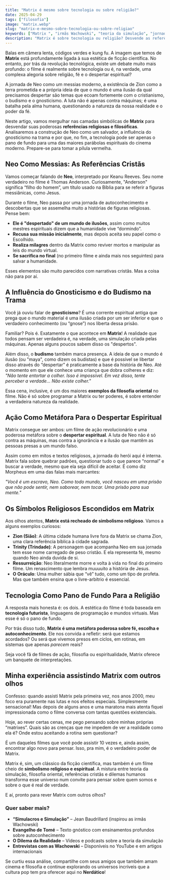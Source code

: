 ```yaml
---
title: "Matrix é mesmo sobre tecnologia ou sobre religião?"
date: 2025-04-29
tags: ["filosofia"]
image: "matrix.webp"
slug: "matrix-e-mesmo-sobre-tecnologia-ou-sobre-religiao"
keywords: ["Matrix ", "irmãs Wachowski", "teoria da simulação", "jornada do herói"]
description: "Matrix é sobre tecnologia ou religião? Desvende as referências filosóficas e messiânicas por trás do clássico sci-fi!"
---
```


Balas em câmera lenta, códigos verdes e kung fu. A imagem que temos de **Matrix** está profundamente ligada à sua estética de ficção científica. No entanto, por trás da revolução tecnológica, existe um debate muito mais profundo: o filme é realmente sobre tecnologia ou é, na verdade, uma complexa alegoria sobre religião, fé e o despertar espiritual?

A jornada de Neo como um messias moderno, a existência de Zion como a terra prometida e a própria ideia de que o mundo é uma ilusão da qual precisamos despertar são temas que ecoam fortemente com o cristianismo, o budismo e o gnosticismo. A luta não é apenas contra máquinas; é uma batalha pela alma humana, questionando a natureza da nossa realidade e o poder da fé.

Neste artigo, vamos mergulhar nas camadas simbólicas de **Matrix** para desvendar suas poderosas **referências religiosas e filosóficas**. Analisaremos a construção de Neo como um salvador, a influência do gnosticismo na trama e por que, no fim, a tecnologia pode ser apenas o pano de fundo para uma das maiores parábolas espirituais do cinema moderno. Prepare-se para tomar a pílula vermelha.

## Neo Como Messias: As Referências Cristãs

Vamos começar falando de **Neo**, interpretado por Keanu Reeves. Seu nome verdadeiro no filme é Thomas Anderson. Curiosamente, "Anderson" significa “filho do homem”, um título usado na Bíblia para se referir a figuras messiânicas, como Jesus.

Durante o filme, Neo passa por uma jornada de autoconhecimento e descobertas que se assemelha muito a histórias de figuras religiosas. Pense bem:

*   **Ele é "despertado" de um mundo de ilusões**, assim como muitos mestres espirituais dizem que a humanidade vive “dormindo”.
*   **Recusa sua missão inicialmente**, mas depois aceita seu papel como o Escolhido.
*   **Realiza milagres** dentro da Matrix como reviver mortos e manipular as leis do mundo virtual.
*   **Se sacrifica no final** (no primeiro filme e ainda mais nos seguintes) para salvar a humanidade.

Esses elementos são muito parecidos com narrativas cristãs. Mas a coisa não para por aí.

## A Influência do Gnosticismo e do Budismo na Trama

Você já ouviu falar de **gnosticismo**? É uma corrente espiritual antiga que prega que o mundo material é uma ilusão criada por um ser inferior e que o verdadeiro conhecimento (ou “gnose”) nos liberta dessa prisão.

Familiar? Pois é. Exatamente o que acontece em **Matrix**! A realidade que todos pensam ser verdadeira é, na verdade, uma simulação criada pelas máquinas. Apenas alguns poucos sabem disso os "despertos".

Além disso, o **budismo** também marca presença. A ideia de que o mundo é ilusão (ou "maya", como dizem os budistas) e que é possível se libertar disso através do “despertar” é praticamente a base da história de Neo. Até o momento em que ele conhece uma criança que dobra colheres e diz: _"Não tente entortar a colher. Isso é impossível. Em vez disso, tente perceber a verdade... Não existe colher."_

Essa cena, inclusive, é um dos maiores **exemplos da filosofia oriental** no filme. Não é só sobre programar a Matrix ou ter poderes, é sobre entender a verdadeira natureza da realidade.

## Ação Como Metáfora Para o Despertar Espiritual

Matrix consegue ser ambos: um filme de ação revolucionário e uma poderosa metáfora sobre o **despertar espiritual**. A luta de Neo não é só contra as máquinas, mas contra a ignorância e a ilusão que mantêm as pessoas presas a um mundo falso.

Assim como em mitos e textos religiosos, a jornada do herói aqui é interna. Matrix fala sobre quebrar padrões, questionar tudo o que parece “normal” e buscar a verdade, mesmo que ela seja difícil de aceitar. É como diz Morpheus em uma das falas mais marcantes:

_"Você é um escravo, Neo. Como todo mundo, você nasceu em uma prisão que não pode sentir, nem saborear, nem tocar. Uma prisão para sua mente."_

## Os Símbolos Religiosos Escondidos em Matrix

Aos olhos atentos, **Matrix está recheado de simbolismo religioso**. Vamos a alguns exemplos curiosos:

*   **Zion (Sião)**: A última cidade humana livre fora da Matrix se chama Zion, uma clara referência bíblica à cidade sagrada.
*   **Trinity (Trindade)**: A personagem que acompanha Neo em sua jornada tem esse nome carregado de peso cristão. E ela representa fé, mesmo quando Neo ainda duvida de si.
*   **Ressurreição**: Neo literalmente morre e volta à vida no final do primeiro filme. Um renascimento que lembra muuuuito a história de Jesus.
*   **O Oráculo**: Uma mulher sábia que “vê” tudo, como um tipo de profeta. Mas que também ensina que o livre-arbítrio é essencial.

## Tecnologia Como Pano de Fundo Para a Religião

A resposta mais honesta é: os dois. A estética do filme é toda baseada em **tecnologia futurista**, linguagens de programação e mundos virtuais. Mas esse é só o pano de fundo.

Por trás disso tudo, **Matrix é uma metáfora poderosa sobre fé, escolha e autoconhecimento**. Ele nos convida a refletir: será que estamos acordados? Ou será que vivemos presos em ciclos, em rotinas, em sistemas que apenas _parecem_ reais?

Seja você fã de filmes de ação, filosofia ou espiritualidade, Matrix oferece um banquete de interpretações.

## Minha experiência assistindo Matrix com outros olhos

Confesso: quando assisti Matrix pela primeira vez, nos anos 2000, meu foco era puramente nas lutas e nos efeitos especiais. Simplesmente sensacional! Mas depois de alguns anos e uma maratona mais atenta fiquei impressionada como o filme conversa com tantas questões existenciais.

Hoje, ao rever certas cenas, me pego pensando sobre minhas próprias “matrixes”. Quais são as crenças que me impedem de ver a realidade como ela é? Onde estou aceitando a rotina sem questionar?

É um daqueles filmes que você pode assistir 10 vezes e, ainda assim, encontrar algo novo para pensar. Isso, pra mim, é o verdadeiro poder de Matrix.

Matrix é, sim, um clássico da ficção científica, mas também é um filme cheio de **simbolismo religioso e espiritual**. A mistura entre teoria da simulação, filosofia oriental, referências cristãs e dilemas humanos transforma esse universo num convite para pensar sobre quem somos e sobre o que é real de verdade.

E aí, pronto para rever Matrix com outros olhos?

### Quer saber mais?

*   **“Simulacros e Simulação”** – Jean Baudrillard (inspirou as irmãs Wachowski)
*   **Evangelho de Tomé** – Texto gnóstico com ensinamentos profundos sobre autoconhecimento
*   **O Dilema da Realidade** – Vídeos e podcasts sobre a teoria da simulação
*   **Entrevistas com as Wachowski** – Disponíveis no YouTube e em artigos internacionais

Se curtiu essa análise, compartilhe com seus amigos que também amam cinema e filosofia e continue explorando os universos incríveis que a cultura pop tem pra oferecer aqui no **Nerdático**!